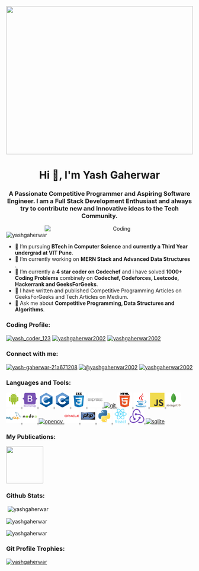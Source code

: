 <img align="center" width="100%" height="400" src="https://futureskillsprime.in//sites/default/files/2021-04/web-development.jpg">
<h1 align="center">Hi 👋, I'm Yash Gaherwar</h1>
<h3 align="center">A Passionate Competitive Programmer and Aspiring Software Engineer. I am a Full Stack Development Enthusiast and always try to contribute new and Innovative ideas to the Tech Community.</h3>

<p align="center"><img align="right" alt="Coding" width="400" src="https://cdn.dribbble.com/users/1162077/screenshots/3848914/programmer.gif"></p>
  
<p align="left"> <img src="https://komarev.com/ghpvc/?username=yashgaherwar&label=Profile%20views&color=0e75b6&style=flat" alt="yashgaherwar" /> </p>

- 💼 I’m pursuing <strong>BTech in Computer Science</strong> and <strong>currently a Third Year undergrad at VIT Pune</strong>.
- 🔭 I’m currently working on <strong>MERN Stack and Advanced Data Structures </strong>.
- 🌱 I’m currently a <strong>4 star coder on Codechef</strong> and i have solved <strong>1000+ Coding Problems</strong> combinely on <strong>Codechef, Codeforces, Leetcode, Hackerrank and GeeksForGeeks</strong>.
- 🔭 I have written and published Competitive Programming Articles on GeeksForGeeks and Tech Articles on Medium.
- 💬 Ask me about **Competitive Programming, Data Structures and Algorithms**.

<h3 align="left">Coding Profile:</h3>
<p align="left">
<a href="https://www.codechef.com/users/yash_coder_123" target="blank"><img align="center" src="https://cdn.jsdelivr.net/npm/simple-icons@3.1.0/icons/codechef.svg" alt="yash_coder_123" height="30" width="40" /></a>
<a href="https://www.hackerrank.com/yashgaherwar2002" target="blank"><img align="center" src="https://raw.githubusercontent.com/rahuldkjain/github-profile-readme-generator/master/src/images/icons/Social/hackerrank.svg" alt="yashgaherwar2002" height="30" width="40" /></a>
<a href="https://auth.geeksforgeeks.org/user/yashgaherwar2002" target="blank"><img align="center" src="https://raw.githubusercontent.com/rahuldkjain/github-profile-readme-generator/master/src/images/icons/Social/geeks-for-geeks.svg" alt="yashgaherwar2002" height="30" width="40" /></a>

</p>

<h3 align="left">Connect with me:</h3>
<p align="left">
<a href="https://linkedin.com/in/yash-gaherwar-21a671208" target="blank"><img align="center" src="https://raw.githubusercontent.com/rahuldkjain/github-profile-readme-generator/master/src/images/icons/Social/linked-in-alt.svg" alt="yash-gaherwar-21a671208" height="30" width="40" /></a>
<a href="https://medium.com/@yashgaherwar2002" target="blank"><img align="center" src="https://raw.githubusercontent.com/rahuldkjain/github-profile-readme-generator/master/src/images/icons/Social/medium.svg" alt="@yashgaherwar2002" height="30" width="40" /></a>
<a href="https://instagram.com/yashgaherwar2002" target="blank"><img align="center" src="https://raw.githubusercontent.com/rahuldkjain/github-profile-readme-generator/master/src/images/icons/Social/instagram.svg" alt="yashgaherwar2002" height="30" width="40" /></a>
</p>




<h3 align="left">Languages and Tools:</h3>
<p align="left"> <a href="https://developer.android.com" target="_blank" rel="noreferrer"> <img src="https://raw.githubusercontent.com/devicons/devicon/master/icons/android/android-original-wordmark.svg" alt="android" width="40" height="40"/> </a> <a href="https://getbootstrap.com" target="_blank" rel="noreferrer"> <img src="https://raw.githubusercontent.com/devicons/devicon/master/icons/bootstrap/bootstrap-plain-wordmark.svg" alt="bootstrap" width="40" height="40"/> </a> <a href="https://www.cprogramming.com/" target="_blank" rel="noreferrer"> <img src="https://raw.githubusercontent.com/devicons/devicon/master/icons/c/c-original.svg" alt="c" width="40" height="40"/> </a> <a href="https://www.w3schools.com/cpp/" target="_blank" rel="noreferrer"> <img src="https://raw.githubusercontent.com/devicons/devicon/master/icons/cplusplus/cplusplus-original.svg" alt="cplusplus" width="40" height="40"/> </a> <a href="https://www.w3schools.com/css/" target="_blank" rel="noreferrer"> <img src="https://raw.githubusercontent.com/devicons/devicon/master/icons/css3/css3-original-wordmark.svg" alt="css3" width="40" height="40"/> </a> <a href="https://expressjs.com" target="_blank" rel="noreferrer"> <img src="https://raw.githubusercontent.com/devicons/devicon/master/icons/express/express-original-wordmark.svg" alt="express" width="40" height="40"/> </a> <a href="https://git-scm.com/" target="_blank" rel="noreferrer"> <img src="https://www.vectorlogo.zone/logos/git-scm/git-scm-icon.svg" alt="git" width="40" height="40"/> </a> <a href="https://www.w3.org/html/" target="_blank" rel="noreferrer"> <img src="https://raw.githubusercontent.com/devicons/devicon/master/icons/html5/html5-original-wordmark.svg" alt="html5" width="40" height="40"/> </a> <a href="https://www.java.com" target="_blank" rel="noreferrer"> <img src="https://raw.githubusercontent.com/devicons/devicon/master/icons/java/java-original.svg" alt="java" width="40" height="40"/> </a> <a href="https://developer.mozilla.org/en-US/docs/Web/JavaScript" target="_blank" rel="noreferrer"> <img src="https://raw.githubusercontent.com/devicons/devicon/master/icons/javascript/javascript-original.svg" alt="javascript" width="40" height="40"/> </a> <a href="https://www.mongodb.com/" target="_blank" rel="noreferrer"> <img src="https://raw.githubusercontent.com/devicons/devicon/master/icons/mongodb/mongodb-original-wordmark.svg" alt="mongodb" width="40" height="40"/> </a> <a href="https://www.mysql.com/" target="_blank" rel="noreferrer"> <img src="https://raw.githubusercontent.com/devicons/devicon/master/icons/mysql/mysql-original-wordmark.svg" alt="mysql" width="40" height="40"/> </a> <a href="https://nodejs.org" target="_blank" rel="noreferrer"> <img src="https://raw.githubusercontent.com/devicons/devicon/master/icons/nodejs/nodejs-original-wordmark.svg" alt="nodejs" width="40" height="40"/> </a> <a href="https://opencv.org/" target="_blank" rel="noreferrer"> <img src="https://www.vectorlogo.zone/logos/opencv/opencv-icon.svg" alt="opencv" width="40" height="40"/> </a> <a href="https://www.oracle.com/" target="_blank" rel="noreferrer"> <img src="https://raw.githubusercontent.com/devicons/devicon/master/icons/oracle/oracle-original.svg" alt="oracle" width="40" height="40"/> </a> <a href="https://www.php.net" target="_blank" rel="noreferrer"> <img src="https://raw.githubusercontent.com/devicons/devicon/master/icons/php/php-original.svg" alt="php" width="40" height="40"/> </a> <a href="https://www.python.org" target="_blank" rel="noreferrer"> <img src="https://raw.githubusercontent.com/devicons/devicon/master/icons/python/python-original.svg" alt="python" width="40" height="40"/> </a> <a href="https://reactjs.org/" target="_blank" rel="noreferrer"> <img src="https://raw.githubusercontent.com/devicons/devicon/master/icons/react/react-original-wordmark.svg" alt="react" width="40" height="40"/> </a> <a href="https://redux.js.org" target="_blank" rel="noreferrer"> <img src="https://raw.githubusercontent.com/devicons/devicon/master/icons/redux/redux-original.svg" alt="redux" width="40" height="40"/> </a> <a href="https://www.sqlite.org/" target="_blank" rel="noreferrer"> <img src="https://www.vectorlogo.zone/logos/sqlite/sqlite-icon.svg" alt="sqlite" width="40" height="40"/> </a> </p>

<h3 align="left">My Publications:</h3>
<p align="left">
<a href="https://www.geeksforgeeks.org/reduce-array-and-maximize-sum-by-deleting-one-occurrence-of-ai-and-all-occurrences-of-ai1-and-ai-1/" target="blank"><img align="center" src="https://media.geeksforgeeks.org/wp-content/uploads/20210101144014/gfglogo.png" height="100" width="100" longdesc="#longdescdeno" /></a>
</p>

<h3 align="left">Github Stats:</h3>
<p>&nbsp;<img align="center" src="https://github-readme-stats.vercel.app/api?username=yashgaherwar&show_icons=true&theme=dark&locale=en" alt="yashgaherwar" /></p>
<p><img align="center" src="https://github-readme-stats.vercel.app/api/top-langs?username=yashgaherwar&show_icons=true&theme=dark&layout=compact" alt="yashgaherwar" /></p>
<p><img align="center" src="https://github-readme-streak-stats.herokuapp.com/?user=yashgaherwar&theme=dark" alt="yashgaherwar" /></p>



<h3 align="left">Git Profile Trophies:</h3>
<p align="left"> <a href="https://github.com/ryo-ma/github-profile-trophy"><img src="https://github-profile-trophy.vercel.app?username=yashgaherwar&show_icons=true&theme=dark" alt="yashgaherwar" /></a></p>
